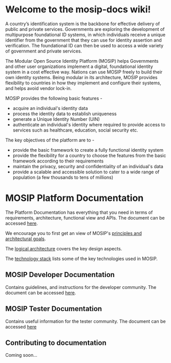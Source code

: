 Welcome to the mosip-docs wiki!
=======
A country’s identification system is the backbone for effective delivery of public and private services. Governments are exploring the development of multipurpose foundational ID systems, in which individuals receive a unique identifier from the government that they can use for identity assertion and verification. The foundational ID can then be used to access a wide variety of government and private services.

The Modular Open Source Identity Platform (MOSIP) helps Governments and other user organizations implement a digital, foundational identity system in a cost effective way. Nations can use MOSIP freely to build their own identity systems. Being modular in its architecture, MOSIP provides flexibility to countries in how they implement and configure their systems, and helps avoid vendor lock-in.

MOSIP provides the following basic features - 
* acquire an individual's identity data
* process the identity data to establish uniqueness
* generate a Unique Identity Number (UIN)
* authenticate an individual's identity where required to provide access to services such as healthcare, education, social security etc. 

The key objectives of the platform are to - 
* provide the basic framework to create a fully functional identity system
* provide the flexibility for a country to choose the features from the basic framework according to their requirements
* maintain the privacy, security and confidentiality of an individual's data
* provide a scalable and accessible solution to cater to a wide range of population (a few thousands to tens of millions)

# MOSIP Platform Documentation

The Platform Documentation has everything that you need in terms of requirements, architecture, functional view and APIs.
The document can be accessed [here](Platform-Documentation).

We encourage you to first get an view of MOSIP's [principles and architectural goals](Architecture-Principles-&-Platform-Goals).

The [logical architecture](Logical-Architecture) covers the key design aspects.

The [technology stack](Technology-Stack) lists some of the key technologies used in MOSIP.


## MOSIP Developer Documentation
Contains guidelines, and instructions for the developer community.
The document can be accessed [here](Developer-Documentation).

## MOSIP Tester Documentation
Contains useful information for the tester community.
The document can be accessed [here](Tester-Documentation)

## Contributing to documentation
Coming soon...